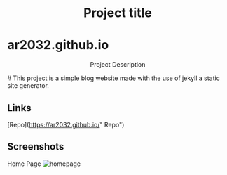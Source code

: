 <h1 align="center">Project title</h1>

# ar2032.github.io

<p align="center">Project Description</p>
# This project is a simple blog website made with the use of jekyll a static site generator.


## Links

[Repo](https://ar2032.github.io/" Repo")

## Screenshots
Home Page ![homepage](https://user-images.githubusercontent.com/90825666/134759560-69cfd6bd-720c-42a4-9cee-8e05009e2775.PNG)
